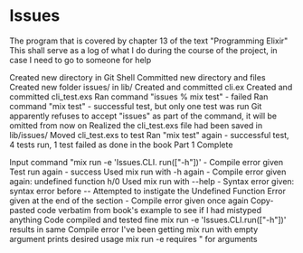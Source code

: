 Issues
======

The program that is covered by chapter 13 of the text "Programming Elixir"
This shall serve as a log of what I do during the course of the project, in case I need to go to someone for help

Created new directory in Git Shell
Committed new directory and files
Created new folder issues/ in lib/
Created and committed cli.ex
Created and committed cli_test.exs
Ran command "issues % mix test" - failed
Ran command "mix test" - successful test, but only one test was run
	Git apparently refuses to accept "issues" as part of the command, it will be omitted from now on
Realized the cli_test.exs file had been saved in lib/issues/
	Moved cli_test.exs to test
Ran "mix test" again - successful test, 4 tests run, 1 test failed as done in the book
Part 1 Complete

Input command "mix run -e 'Issues.CLI. run(["-h"])' - Compile error given
Test run again - success
Used mix run with -h again - Compile error given again: undefined function h/0
Used mix run with --help - Syntax error given: syntax error before --
Attempted to instigate the Undefined Function Error given at the end of the section - Compile error given once again
Copy-pasted code verbatim from book's example to see if I had mistyped anything
	Code compiled and tested fine
	mix run -e 'Issues.CLI.run(["-h"])' results in same Compile error I've been getting
mix run with empty argument prints desired usage
mix run -e requires \" for arguments